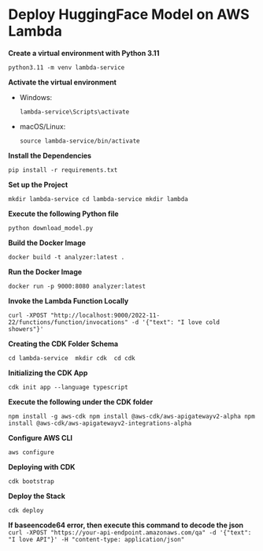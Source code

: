 # Deploy HuggingFace Model on AWS Lambda

**Create a virtual environment with Python 3.11**

`python3.11 -m venv lambda-service`

**Activate the virtual environment**
- Windows:

  `lambda-service\Scripts\activate`

- macOS/Linux:

  `source lambda-service/bin/activate`

**Install the Dependencies**

`pip install -r requirements.txt`

**Set up the Project**

`mkdir lambda-service
cd lambda-service
mkdir lambda`

**Execute the following Python file**

`python download_model.py`

**Build the Docker Image**

`docker build -t analyzer:latest .`


**Run the Docker Image**

`docker run -p 9000:8080 analyzer:latest` 

**Invoke the Lambda Function Locally**

`curl -XPOST "http://localhost:9000/2022-11-22/functions/function/invocations" -d '{"text": "I love cold showers"}'`

**Creating the CDK Folder Schema**

`cd lambda-service 
mkdir cdk 
cd cdk`

**Initializing the CDK App**

`cdk init app --language typescript`

**Execute the following under the CDK folder**

`npm install -g aws-cdk
 npm install @aws-cdk/aws-apigatewayv2-alpha
 npm install @aws-cdk/aws-apigatewayv2-integrations-alpha`

 
**Configure AWS CLI**

`aws configure`


**Deploying with CDK** 

`cdk bootstrap` 

**Deploy the Stack**

`cdk deploy` 


**If baseencode64 error, then execute this command to decode the json** 
`curl -XPOST "https://your-api-endpoint.amazonaws.com/qa" -d '{"text": "I love API"}' -H "content-type: application/json"`












